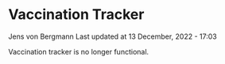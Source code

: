 Vaccination Tracker
================
Jens von Bergmann
Last updated at 13 December, 2022 - 17:03

Vaccination tracker is no longer functional.
